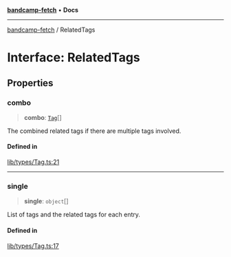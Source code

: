 [**bandcamp-fetch**](../README.md) • **Docs**

***

[bandcamp-fetch](../README.md) / RelatedTags

# Interface: RelatedTags

## Properties

### combo

> **combo**: [`Tag`](Tag.md)[]

The combined related tags if there are multiple tags involved.

#### Defined in

[lib/types/Tag.ts:21](https://github.com/patrickkfkan/bandcamp-fetch/blob/d7908af6ae5080a27ddea05f2631b8fc5129d64d/src/lib/types/Tag.ts#L21)

***

### single

> **single**: `object`[]

List of tags and the related tags for each entry.

#### Defined in

[lib/types/Tag.ts:17](https://github.com/patrickkfkan/bandcamp-fetch/blob/d7908af6ae5080a27ddea05f2631b8fc5129d64d/src/lib/types/Tag.ts#L17)
